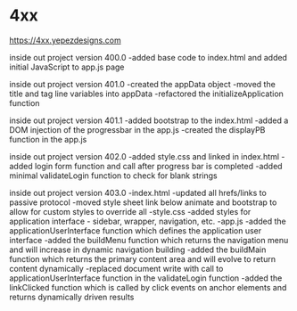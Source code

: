 # 4xx

https://4xx.yepezdesigns.com

inside out project version 400.0
-added base code to index.html and added initial JavaScript to app.js page

inside out project version 401.0
-created the appData object
-moved the title and tag line variables into appData
-refactored the initializeApplication function

inside out project version 401.1
-added bootstrap to the index.html
-added a DOM injection of the progressbar in the app.js
-created the displayPB function in the app.js

inside out project version 402.0
-added style.css and linked in index.html
-added login form function and call after progress bar is completed
-added minimal validateLogin function to check for blank strings 

inside out project version 403.0
-index.html
	-updated all hrefs/links to passive protocol
	-moved style sheet link below animate and bootstrap to allow for custom styles to override all
-style.css
	-added styles for application interface - sidebar, wrapper, navigation, etc.
-app.js
	-added the applicationUserInterface function which defines the application user interface
	-added the buildMenu function which returns the navigation menu and will increase in dynamic navigation building
	-added the buildMain function which returns the primary content area and will evolve to return content dynamically
	-replaced document write with call to applicationUserInterface function in the validateLogin function
	-added the linkClicked function which is called by click events on anchor elements and returns dynamically driven results

